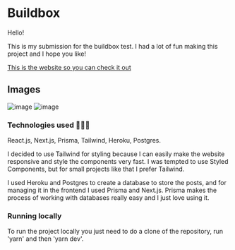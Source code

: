 # Buildbox

Hello!

This is my submission for the buildbox test.
I had a lot of fun making this project and I hope you like!

[This is the website so you can check it out](https://buildbox-test.netlify.app/)

## Images

![image](https://user-images.githubusercontent.com/50323251/217043340-f980fdb2-a5ce-49b5-a2df-0a7de43f28ea.png)
![image](https://user-images.githubusercontent.com/50323251/217043772-5cd29e70-76cc-43cf-bf73-f276036b5b0c.png)

### Technologies used 🧑🏼‍💻

React.js, Next.js, Prisma, Tailwind, Heroku, Postgres.

I decided to use Tailwind for styling because I can easily make the website responsive and style the components very fast. I was tempted to use Styled Components, but for small projects like that I prefer Tailwind.

I used Heroku and Postgres to create a database to store the posts, and for managing it in the frontend I used Prisma and Next.js. Prisma makes the process of working with databases really easy and I just love using it.

### Running locally

To run the project locally you just need to do a clone of the repository, run 'yarn' and then 'yarn dev'.
